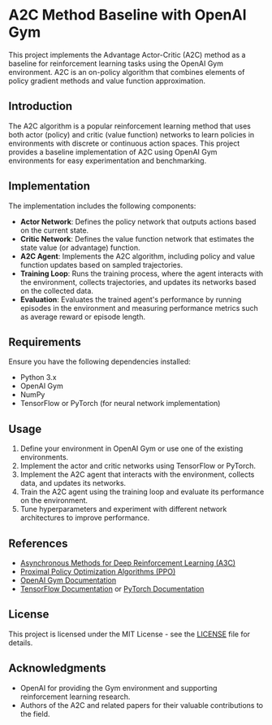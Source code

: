 # A2C Method Baseline with OpenAI Gym

This project implements the Advantage Actor-Critic (A2C) method as a baseline for reinforcement learning tasks using the OpenAI Gym environment. A2C is an on-policy algorithm that combines elements of policy gradient methods and value function approximation.

## Introduction

The A2C algorithm is a popular reinforcement learning method that uses both actor (policy) and critic (value function) networks to learn policies in environments with discrete or continuous action spaces. This project provides a baseline implementation of A2C using OpenAI Gym environments for easy experimentation and benchmarking.

## Implementation

The implementation includes the following components:

- **Actor Network**: Defines the policy network that outputs actions based on the current state.
- **Critic Network**: Defines the value function network that estimates the state value (or advantage) function.
- **A2C Agent**: Implements the A2C algorithm, including policy and value function updates based on sampled trajectories.
- **Training Loop**: Runs the training process, where the agent interacts with the environment, collects trajectories, and updates its networks based on the collected data.
- **Evaluation**: Evaluates the trained agent's performance by running episodes in the environment and measuring performance metrics such as average reward or episode length.

## Requirements

Ensure you have the following dependencies installed:

- Python 3.x
- OpenAI Gym
- NumPy
- TensorFlow or PyTorch (for neural network implementation)

## Usage

1. Define your environment in OpenAI Gym or use one of the existing environments.
2. Implement the actor and critic networks using TensorFlow or PyTorch.
3. Implement the A2C agent that interacts with the environment, collects data, and updates its networks.
4. Train the A2C agent using the training loop and evaluate its performance on the environment.
5. Tune hyperparameters and experiment with different network architectures to improve performance.

## References

- [Asynchronous Methods for Deep Reinforcement Learning (A3C)](https://arxiv.org/abs/1602.01783)
- [Proximal Policy Optimization Algorithms (PPO)](https://arxiv.org/abs/1707.06347)
- [OpenAI Gym Documentation](https://gym.openai.com/docs/)
- [TensorFlow Documentation](https://www.tensorflow.org/) or [PyTorch Documentation](https://pytorch.org/)

## License

This project is licensed under the MIT License - see the [LICENSE](LICENSE) file for details.

## Acknowledgments

- OpenAI for providing the Gym environment and supporting reinforcement learning research.
- Authors of the A2C and related papers for their valuable contributions to the field.
